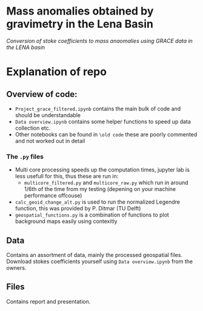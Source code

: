 # Mass anomalies obtained by gravimetry in the Lena Basin
_Conversion of stoke coefficients to mass anaomalies using GRACE data in the LENA basin_

# Explanation of repo
## Overview of code: 
- `Project_grace_filtered.ipynb` contains the main bulk of code and should be understandable 
- `Data overview.ipynb` contains some helper functions to speed up data collection etc.
- Other notebooks can be found in `\old code` these are poorly commented and not worked out in detail 

### The `.py` files
- Multi core processing speeds up the computation times, jupyter lab is less usefull for this, thus these are run in:
    - `multicore_filtered.py` and `multicore_raw.py` which run in around 1/6th of the time from my testing (depening on your machine performance offcouse)  
- `calc_geoid_change_alt.py` is used to run the normalized Legendre function, this was provided by P. Ditmar (TU Delft)
- `geospatial_functions.py` is a combination of functions to plot background maps easily using contexitly

## Data
Contains an assortment of data, mainly the processed geospatial files. Download stokes coefficients yourself using `Data overview.ipynb` from the owners.

## Files
Contains report and presentation.
